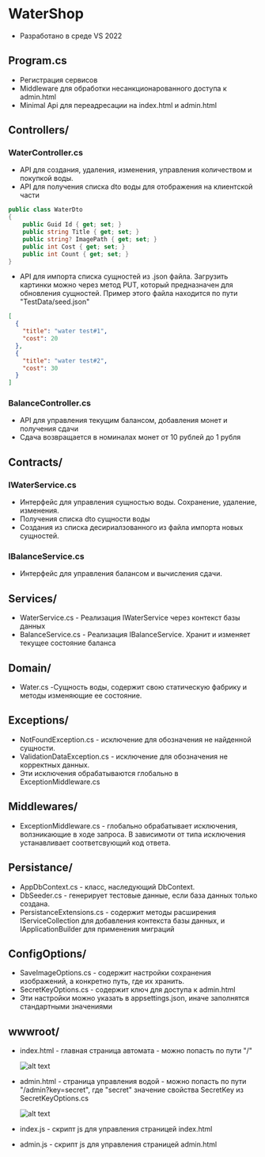 # WaterShop
- Разработано в среде VS 2022
## Program.cs

- Регистрация сервисов
- Middleware для обработки несанкционарованного доступа к admin.html
- Minimal Api для переадресации на index.html и admin.html

## Controllers/

### WaterController.cs

- API для создания, удаления, изменения, управления количеством и покупкой воды.
- API для получения списка dto воды для отображения на клиентской части

```cs
public class WaterDto
{
	public Guid Id { get; set; }
    public string Title { get; set; }
    public string? ImagePath { get; set; }
    public int Cost { get; set; }
    public int Count { get; set; }
}
```

- API для импорта списка сущностей из .json файла.
  Загрузить картинки можно через метод PUT, который предназначен для обновления сущностей.
  Пример этого файла находится по пути "TestData/seed.json"

```json
[
  {
    "title": "water test#1",
    "cost": 20
  },
  {
    "title": "water test#2",
    "cost": 30
  }
]
```

### BalanceController.cs

- API для управления текущим балансом, добавления монет и получения сдачи
- Сдача возвращается в номиналах монет от 10 рублей до 1 рубля

## Contracts/

### IWaterService.cs

- Интерфейс для управления сущностью воды. Сохранение, удаление, изменения.
- Получения списка dto сущности воды
- Создания из списка десириалзованного из файла импорта новых сущностей.

### IBalanceService.cs

- Интерфейс для управления балансом и вычисления сдачи.

## Services/

- WaterService.cs - Реализация IWaterService через контекст базы данных
- BalanceService.cs - Реализация IBalanceService. Хранит и изменяет текущее состояние баланса

## Domain/

- Water.cs -Сущность воды, содержит свою статическую фабрику и методы изменяющие ее состояние.

## Exceptions/

- NotFoundException.cs - исключение для обозначения не найденной сущности.
- ValidationDataException.cs - исключение для обозначения не корректных данных.
- Эти исключения обрабатываются глобально в ExceptionMiddleware.cs

## Middlewares/

- ExceptionMiddleware.cs - глобально обрабатывает исключения, волзникающие в ходе запроса.
  В зависимоти от типа исключения устанавливает соответсвующий код ответа.

## Persistance/

- AppDbContext.cs - класс, наследующий DbContext.
- DbSeeder.cs - генерирует тестовые данные, если база данных только создана.
- PersistanceExtensions.cs - содержит методы расширения IServiceCollection для добавления контекста базы данных, и IApplicationBuilder для применения миграций

## ConfigOptions/

- SaveImageOptions.cs - содержит настройки сохранения изображений, а конкретно путь, где их хранить.
- SecretKeyOptions.cs - содержит ключ для доступа к admin.html
- Эти настройки можно указать в appsettings.json, иначе заполнятся стандартными значениями

## wwwroot/

- index.html - главная страница автомата - можно попасть по пути "/"

  ![alt text](https://i.imgur.com/EuKWj2U.png)

- admin.html - страница управления водой - можно попасть по пути "/admin?key=secret",
  где "secret" значение свойства SecretKey из SecretKeyOptions.cs

  ![alt text](https://i.imgur.com/WbZOwBR.png)

- index.js - скрипт js для управления страницей index.html
- admin.js - скрипт js для управления страницей admin.html
